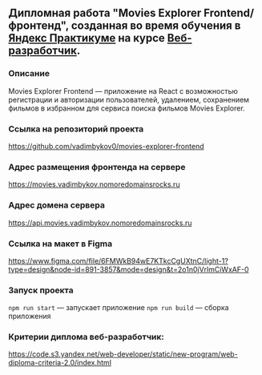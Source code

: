 ## Дипломная работа "Movies Explorer Frontend/ фронтенд", созданная во время обучения в [Яндекс Практикуме](https://practicum.yandex.ru/) на курсе [Веб-разработчик](https://practicum.yandex.ru/web/).

### Описание
Movies Explorer Frontend — приложение на React с возможностью регистрации и авторизации пользователей, удалением, сохранением фильмов в избранном для сервиса поиска фильмов Movies Explorer.

### Cсылка на репозиторий проекта
https://github.com/vadimbykov0/movies-explorer-frontend

### Адрес размещения фронтенда на сервере
https://movies.vadimbykov.nomoredomainsrocks.ru

### Адрес домена сервера
https://api.movies.vadimbykov.nomoredomainsrocks.ru

### Ссылка на макет в Figma
https://www.figma.com/file/6FMWkB94wE7KTkcCgUXtnC/light-1?type=design&node-id=891-3857&mode=design&t=2o1n0jVrlmCiWxAF-0

### Запуск проекта
`npm run start` — запускает приложение
`npm run build` — сборка приложения

### Критерии диплома веб-разработчик:
https://code.s3.yandex.net/web-developer/static/new-program/web-diploma-criteria-2.0/index.html
